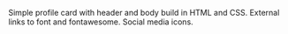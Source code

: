 Simple profile card with header and body build in HTML and CSS.
External links to font and fontawesome.
Social media icons.
